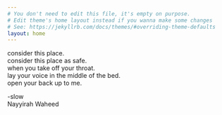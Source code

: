 ```yaml
---
# You don't need to edit this file, it's empty on purpose.
# Edit theme's home layout instead if you wanna make some changes
# See: https://jekyllrb.com/docs/themes/#overriding-theme-defaults
layout: home
---
```


consider this place.<br/>
consider this place as safe.<br/>
when you take off your throat.<br/>
lay your voice in the middle of the bed.<br/>
open your back up to me.

-slow  
Nayyirah Waheed
